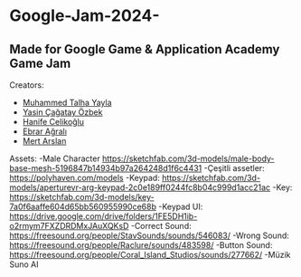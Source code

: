 # Google-Jam-2024-
## Made for Google Game & Application Academy Game Jam
Creators:
- [Muhammed Talha Yayla](https://github.com/mtalhaYAYLA)
- [Yasin Çağatay Özbek](https://github.com/Cagatay5858)
- [Hanife Celikoğlu](https://github.com/hanifecelikoglu)
- [Ebrar Ağralı](https://github.com/ebraragrali)
- [Mert Arslan](https://github.com/MertArslanC)


Assets:
-Male Character
https://sketchfab.com/3d-models/male-body-base-mesh-5196847b14934b97a264248d1f6c4431
-Çeşitli assetler: https://polyhaven.com/models
-Keypad:
https://sketchfab.com/3d-models/aperturevr-arg-keypad-2c0e189ff0244fc8b04c999d1acc21ac
-Key:
https://sketchfab.com/3d-models/key-7a0f6aaffe604d65bb560955990ce68b
-Keypad UI:
https://drive.google.com/drive/folders/1FE5DH1ib-o2rmym7FXZDRDMxJAuXQKsD
-Correct Sound:
https://freesound.org/people/StavSounds/sounds/546083/
-Wrong Sound:
https://freesound.org/people/Raclure/sounds/483598/
-Button Sound:
https://freesound.org/people/Coral_Island_Studios/sounds/277662/
-Müzik Suno AI
